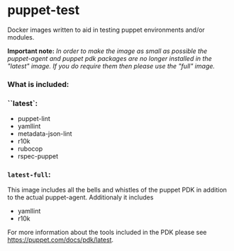# puppet-test

Docker images written to aid in testing puppet environments and/or modules.

**Important note:** *In order to make the image as small as possible the puppet-agent and puppet pdk packages are no longer installed in the "latest" image. If you do require them then please use the "full" image.*

### What is included:

### ``latest`:

* puppet-lint
* yamllint
* metadata-json-lint
* r10k
* rubocop
* rspec-puppet

### `latest-full`:

This image includes all the bells and whistles of the puppet PDK in addition to the actual puppet-agent. Additionaly it includes

* yamllint
* r10k

For more information about the tools included in the PDK please see https://puppet.com/docs/pdk/latest.

